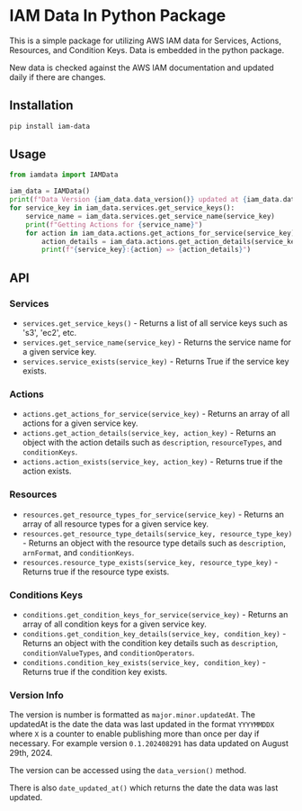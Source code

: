# IAM Data In Python Package

This is a simple package for utilizing AWS IAM data for Services, Actions, Resources, and Condition Keys. Data is embedded in the python package.

New data is checked against the AWS IAM documentation and updated daily if there are changes.

## Installation
```bash
pip install iam-data
```

## Usage
```python
from iamdata import IAMData

iam_data = IAMData()
print(f"Data Version {iam_data.data_version()} updated at {iam_data.data_updated_at()}")
for service_key in iam_data.services.get_service_keys():
    service_name = iam_data.services.get_service_name(service_key)
    print(f"Getting Actions for {service_name}")
    for action in iam_data.actions.get_actions_for_service(service_key):
        action_details = iam_data.actions.get_action_details(service_key, action)
        print(f"{service_key}:{action} => {action_details}")
```

## API
### Services
* `services.get_service_keys()` - Returns a list of all service keys such as 's3', 'ec2', etc.
* `services.get_service_name(service_key)` - Returns the service name for a given service key.
* `services.service_exists(service_key)` - Returns True if the service key exists.

### Actions
* `actions.get_actions_for_service(service_key)` - Returns an array of all actions for a given service key.
* `actions.get_action_details(service_key, action_key)` - Returns an object with the action details such as `description`, `resourceTypes`, and `conditionKeys`.
* `actions.action_exists(service_key, action_key)` - Returns true if the action exists.

### Resources
* `resources.get_resource_types_for_service(service_key)` - Returns an array of all resource types for a given service key.
* `resources.get_resource_type_details(service_key, resource_type_key)` - Returns an object with the resource type details such as `description`, `arnFormat`, and `conditionKeys`.
* `resources.resource_type_exists(service_key, resource_type_key)` - Returns true if the resource type exists.

### Conditions Keys
* `conditions.get_condition_keys_for_service(service_key)` - Returns an array of all condition keys for a given service key.
* `conditions.get_condition_key_details(service_key, condition_key)` - Returns an object with the condition key details such as `description`, `conditionValueTypes`, and `conditionOperators`.
* `conditions.condition_key_exists(service_key, condition_key)` - Returns true if the condition key exists.

### Version Info
The version is number is formatted as `major.minor.updatedAt`. The updatedAt is the date the data was last updated in the format `YYYYMMDDX` where `X` is a counter to enable publishing more than once per day if necessary. For example version `0.1.202408291` has data updated on August 29th, 2024.

The version can be accessed using the `data_version()` method.

There is also `date_updated_at()` which returns the date the data was last updated.

